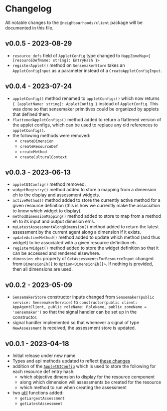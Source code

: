 # Changelog
All notable changes to the `@neighbourhoods/client` package will be documented in this file.

## v0.0.5 - 2023-08-29
- `resource_defs` field of `AppletConfig` type changed to `HappZomeMap<{ [resourceDefName: string]: EntryHash }>`
- `registerApplet()` method on `SensemakerStore` takes an `AppletConfigInput` as a parameter instead of a `CreateAppletConfigInput`.
## v0.0.4 - 2023-07-24
- `appletConfig()` method renamed to `appletConfigs()` which now returns `{ [appletName: string]: AppletConfig }` instead of `AppletConfig`. This was done so that sensemaker primitives could be organized by applets that defined them.
- `flattenedAppletConfigs()` method added to return a flattened version of the applet configs, which can be used to replace any old references to `appletConfig()`.
- the following methods were removed:
    - `createDimension`
    - `createResourceDef`
    - `createMethod`
    - `createCulturalContext`
## v0.0.3 - 2023-06-13
- `appletUIConfig()` method removed.
- `widgetRegistry()` method added to store a mapping from a dimension eh to the display and assessment widgets.
- `activeMethod()` method added to store the currently active method for a given resource definition (this is how we currently make the association to know which widget to display).
- `methodDimensionMapping()` method added to store to map from a method eh to its input and output dimesion eh's.
- `myLatestAssessmentAlongDimension()` method added to return the latest assessment by the current agent along a dimension if it exists.
- `updateActiveMethod()` method added to update which method (and thus widget) to be associated with a given resource definition eh.
- `registerWidget()` method added to store the widget definition so that it can be accessed and rendered elsewhere.
- `dimension_ehs` property of `GetAssessmentsForResourceInput` changed from `DimensionEh[]` to `Option<DimensionEh[]>`. If nothing is provided, then all dimensions are used.
## v0.0.2 - 2023-05-09
- `SensemakerStore` constructor inputs changed from `Sensemaker(public service: SensemakerService)` to `constructor(public client: AppAgentClient, public roleName: RoleName, public zomeName = 'sensemaker')` so that the signal handler can be set up in the constructor.
- signal handler implemented so that whenever a signal of type `NewAssessment` is received, the assessment store is updated.
## v0.0.1 - 2023-04-18
- Initial release under new name
- Types and api methods updated to reflect [these changes](../CHANGELOG.md#v006-alpha---2023-04-18)
- addition of the [`AppletUIConfig`](./src/applet.ts) which is used to store the following for each resource def entry hash:
    - which objective dimension to display for the resource component
    - along which dimension will assessments be created for the resource
    - which method to run when creating the assessment
- two [util](./src/utils.ts) functions added: 
    - `getLargestAssessment`
    - `getLatestAssessment`